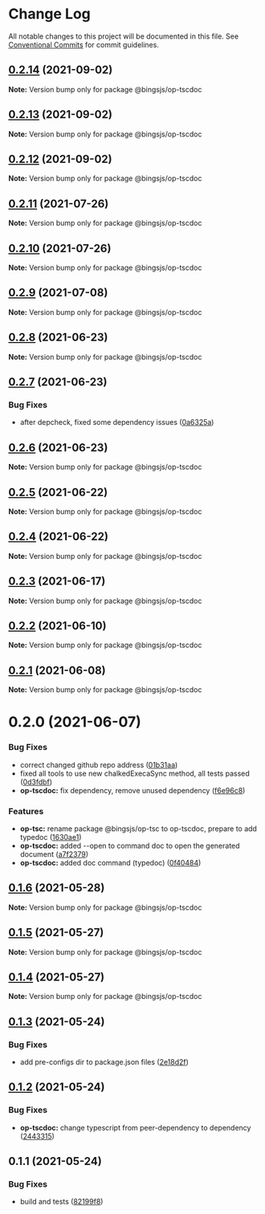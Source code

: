 # Change Log

All notable changes to this project will be documented in this file.
See [Conventional Commits](https://conventionalcommits.org) for commit guidelines.

## [0.2.14](https://github.com/bingtimren/op-tools/compare/@bingsjs/op-tscdoc@0.2.13...@bingsjs/op-tscdoc@0.2.14) (2021-09-02)

**Note:** Version bump only for package @bingsjs/op-tscdoc





## [0.2.13](https://github.com/bingtimren/op-tools/compare/@bingsjs/op-tscdoc@0.2.12...@bingsjs/op-tscdoc@0.2.13) (2021-09-02)

**Note:** Version bump only for package @bingsjs/op-tscdoc





## [0.2.12](https://github.com/bingtimren/op-tools/compare/@bingsjs/op-tscdoc@0.2.11...@bingsjs/op-tscdoc@0.2.12) (2021-09-02)

**Note:** Version bump only for package @bingsjs/op-tscdoc





## [0.2.11](https://github.com/bingtimren/op-tools/compare/@bingsjs/op-tscdoc@0.2.10...@bingsjs/op-tscdoc@0.2.11) (2021-07-26)

**Note:** Version bump only for package @bingsjs/op-tscdoc





## [0.2.10](https://github.com/bingtimren/op-tools/compare/@bingsjs/op-tscdoc@0.2.9...@bingsjs/op-tscdoc@0.2.10) (2021-07-26)

**Note:** Version bump only for package @bingsjs/op-tscdoc





## [0.2.9](https://github.com/bingtimren/op-tools/compare/@bingsjs/op-tscdoc@0.2.8...@bingsjs/op-tscdoc@0.2.9) (2021-07-08)

**Note:** Version bump only for package @bingsjs/op-tscdoc





## [0.2.8](https://github.com/bingtimren/op-tools/compare/@bingsjs/op-tscdoc@0.2.7...@bingsjs/op-tscdoc@0.2.8) (2021-06-23)

**Note:** Version bump only for package @bingsjs/op-tscdoc





## [0.2.7](https://github.com/bingtimren/op-tools/compare/@bingsjs/op-tscdoc@0.2.6...@bingsjs/op-tscdoc@0.2.7) (2021-06-23)


### Bug Fixes

* after depcheck, fixed some dependency issues ([0a6325a](https://github.com/bingtimren/op-tools/commit/0a6325aa844ddd02159dbf540313219a84088848))





## [0.2.6](https://github.com/bingtimren/op-tools/compare/@bingsjs/op-tscdoc@0.2.5...@bingsjs/op-tscdoc@0.2.6) (2021-06-23)

**Note:** Version bump only for package @bingsjs/op-tscdoc





## [0.2.5](https://github.com/bingtimren/op-tools/compare/@bingsjs/op-tscdoc@0.2.4...@bingsjs/op-tscdoc@0.2.5) (2021-06-22)

**Note:** Version bump only for package @bingsjs/op-tscdoc





## [0.2.4](https://github.com/bingtimren/op-tools/compare/@bingsjs/op-tscdoc@0.2.3...@bingsjs/op-tscdoc@0.2.4) (2021-06-22)

**Note:** Version bump only for package @bingsjs/op-tscdoc





## [0.2.3](https://github.com/bingtimren/op-tools/compare/@bingsjs/op-tscdoc@0.2.2...@bingsjs/op-tscdoc@0.2.3) (2021-06-17)

**Note:** Version bump only for package @bingsjs/op-tscdoc





## [0.2.2](https://github.com/bingtimren/op-tools/compare/@bingsjs/op-tscdoc@0.2.1...@bingsjs/op-tscdoc@0.2.2) (2021-06-10)

**Note:** Version bump only for package @bingsjs/op-tscdoc





## [0.2.1](https://github.com/bingtimren/op-tools/compare/@bingsjs/op-tscdoc@0.2.0...@bingsjs/op-tscdoc@0.2.1) (2021-06-08)

**Note:** Version bump only for package @bingsjs/op-tscdoc





# 0.2.0 (2021-06-07)


### Bug Fixes

* correct changed github repo address ([01b31aa](https://github.com/bingtimren/op-tools/commit/01b31aa45ebff6257280ac30ca8d85c6c4a6ef3a))
* fixed all tools to use new chalkedExecaSync method, all tests passed ([0d3fdbf](https://github.com/bingtimren/op-tools/commit/0d3fdbfc7ed2ecdee27e9b4208e0950d5f75aa72))
* **op-tscdoc:** fix dependency, remove unused dependency ([f6e96c8](https://github.com/bingtimren/op-tools/commit/f6e96c83c80399344ed4ad95e4b8b9defdfe5f0a))


### Features

* **op-tsc:** rename package @bingsjs/op-tsc to op-tscdoc, prepare to add typedoc ([1630ae1](https://github.com/bingtimren/op-tools/commit/1630ae1ddd24c1a9e3cb1d48b5a8cd2c1d4125d3))
* **op-tscdoc:** added --open to command doc to open the generated document ([a7f2379](https://github.com/bingtimren/op-tools/commit/a7f237917f5cca7ab41d25e313b0c2929ba2f046))
* **op-tscdoc:** added doc command (typedoc) ([0f40484](https://github.com/bingtimren/op-tools/commit/0f40484eb9ac18e47d94de58a235bdfbb0041713))





## [0.1.6](https://github.com/bingtimren/op-tools/compare/@bingsjs/op-tscdoc@0.1.5...@bingsjs/op-tscdoc@0.1.6) (2021-05-28)

**Note:** Version bump only for package @bingsjs/op-tscdoc





## [0.1.5](https://github.com/bingtimren/op-tools/compare/@bingsjs/op-tscdoc@0.1.4...@bingsjs/op-tscdoc@0.1.5) (2021-05-27)

**Note:** Version bump only for package @bingsjs/op-tscdoc





## [0.1.4](https://github.com/bingtimren/op-tools/compare/@bingsjs/op-tscdoc@0.1.3...@bingsjs/op-tscdoc@0.1.4) (2021-05-27)

**Note:** Version bump only for package @bingsjs/op-tscdoc





## [0.1.3](https://github.com/bingtimren/op-tools/compare/@bingsjs/op-tscdoc@0.1.2...@bingsjs/op-tscdoc@0.1.3) (2021-05-24)


### Bug Fixes

* add pre-configs dir to package.json files ([2e18d2f](https://github.com/bingtimren/op-tools/commit/2e18d2ffe03dd258249da4d40b125eb1ef56adac))





## [0.1.2](https://github.com/bingtimren/op-tools/compare/@bingsjs/op-tscdoc@0.1.1...@bingsjs/op-tscdoc@0.1.2) (2021-05-24)


### Bug Fixes

* **op-tscdoc:** change typescript from peer-dependency to dependency ([2443315](https://github.com/bingtimren/op-tools/commit/2443315d8c502051e4fe5808e5831ab32d118cb3))





## 0.1.1 (2021-05-24)


### Bug Fixes

* build and tests ([82199f8](https://github.com/bingtimren/op-tools/commit/82199f8d3d7ad477e1cfe3f3e3e35bfb973e1e68))

